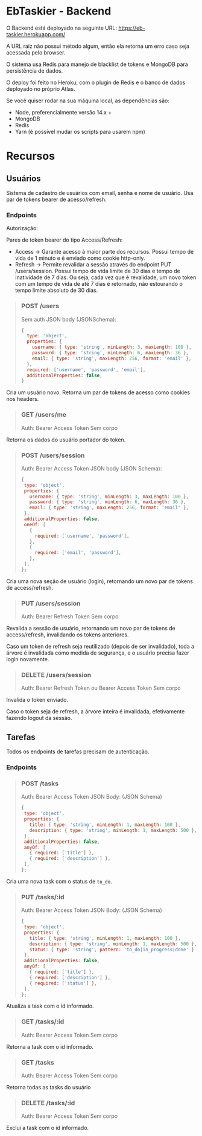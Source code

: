 # EbTaskier - Backend

O Backend está deployado na seguinte URL:
https://eb-taskier.herokuapp.com/

A URL raíz não possui método algum, então ela retorna um erro caso seja acessada pelo browser.

O sistema usa Redis para manejo de blacklist de tokens e MongoDB para persistência de dados.

O deploy foi feito no Heroku, com o plugin de Redis e o banco de dados deployado no próprio Atlas.

Se você quiser rodar na sua máquina local, as dependências são:

* Node, preferencialmente versão 14.x +
* MongoDB
* Redis
* Yarn (é possível mudar os scripts para usarem npm)

# Recursos

## Usuários

Sistema de cadastro de usuários com email, senha e nome de usuário.
Usa par de tokens bearer de acesso/refresh.

### Endpoints

Autorização:

Pares de token bearer do tipo Access/Refresh:

- Access -> Garante acesso à maior parte dos recursos. Possui tempo de vida de 1 minuto e é enviado como cookie http-only.
- Refresh -> Permite revalidar a sessão através do endpoint PUT /users/session. Possui tempo de vida limite de 30 dias e tempo de inatividade de 7 dias. Ou seja, cada vez que é revalidade, um novo token com um tempo de vida de até 7 dias é retornado, não estourando o tempo limite absoluto de 30 dias.

> ### POST /users
> 
> Sem auth
> JSON body (JSONSchema):
> ```js
> {
>   type: 'object',
>   properties: {
>     username: { type: 'string', minLength: 3, maxLength: 100 },
>     password: { type: 'string', minLength: 6, maxLength: 36 },
>     email: { type: 'string', maxLength: 256, format: 'email' },
>   },
>   required: ['username', 'password', 'email'],
>   additionalProperties: false,
> }
> ```

Cria um usuário novo. Retorna um par de tokens de acesso como cookies nos headers.

> ### GET /users/me
> 
> Auth: Bearer Access Token
> Sem corpo

Retorna os dados do usuário portador do token.

> ### POST /users/session
>
> Auth: Bearer Access Token
> JSON body (JSON Schema):
> ```js
> {
>  type: 'object',
>  properties: {
>    username: { type: 'string', minLength: 3, maxLength: 100 },
>    password: { type: 'string', minLength: 6, maxLength: 36 },
>    email: { type: 'string', maxLength: 256, format: 'email' },
>  },
>  additionalProperties: false,
>  oneOf: [
>    {
>      required: ['username', 'password'],
>    },
>    {
>      required: ['email', 'password'],
>    },
>  ],
>};
> ```

Cria uma nova seção de usuário (login), retornando um novo par de tokens de access/refresh.

> ### PUT /users/session
> 
> Auth: Bearer Refresh Token
> Sem corpo

Revalida a sessão de usuário, retornando um novo par de tokens de access/refresh, invalidando os tokens anteriores.

Caso um token de refresh seja reutilizado (depois de ser invalidado), toda a árvore é invalidada como medida de segurança, e o usuário precisa fazer login novamente.

> ### DELETE /users/session 
> 
> Auth: Bearer Refresh Token ou Bearer Access Token
> Sem corpo

Invalida o token enviado.

Caso o token seja de refresh, a árvore inteira é invalidada, efetivamente fazendo logout da sessão.


## Tarefas

Todos os endpoints de tarefas precisam de autenticação.

### Endpoints

> ### POST /tasks
> 
> Auth: Bearer Access Token
> JSON Body: (JSON Schema)
> ```js
> {
>  type: 'object',
>  properties: {
>    title: { type: 'string', minLength: 1, maxLength: 100 },
>    description: { type: 'string', minLength: 1, maxLength: 500 },
>  },
>  additionalProperties: false,
>  anyOf: [
>    { required: ['title'] },
>    { required: ['description'] },
>  ],
>};
> ```

Cria uma nova task com o status de `to_do`.

> ### PUT /tasks/:id
> 
> Auth: Bearer Access Token
> JSON Body: (JSON Schema)
> ```js
> {
>  type: 'object',
>  properties: {
>    title: { type: 'string', minLength: 1, maxLength: 100 },
>    description: { type: 'string', minLength: 1, maxLength: 500 },
>    status: { type: 'string', pattern: 'to_do|in_progress|done' }
>  },
>  additionalProperties: false,
>  anyOf: [
>    { required: ['title'] },
>    { required: ['description'] },
>    { required: ['status'] },
>  ],
>};
> ```

Atualiza a task com o id informado.

> ### GET /tasks/:id
> 
> Auth: Bearer Access Token
> Sem corpo

Retorna a task com o id informado.

> ### GET /tasks
> 
> Auth: Bearer Access Token
> Sem corpo

Retorna todas as tasks do usuário

> ### DELETE /tasks/:id
> 
> Auth: Bearer Access Token
> Sem corpo

Exclui a task com o id informado.
